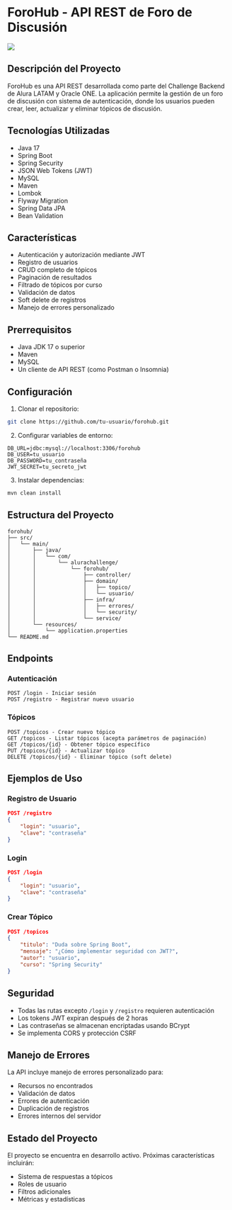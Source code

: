 # ForoHub - API REST de Foro de Discusión

<img src="https://img.shields.io/badge/STATUS-EN%20DESARROLLO-green">

## Descripción del Proyecto
ForoHub es una API REST desarrollada como parte del Challenge Backend de Alura LATAM y Oracle ONE. La aplicación permite la gestión de un foro de discusión con sistema de autenticación, donde los usuarios pueden crear, leer, actualizar y eliminar tópicos de discusión.

## Tecnologías Utilizadas
- Java 17
- Spring Boot
- Spring Security
- JSON Web Tokens (JWT)
- MySQL
- Maven
- Lombok
- Flyway Migration
- Spring Data JPA
- Bean Validation

## Características
- Autenticación y autorización mediante JWT
- Registro de usuarios
- CRUD completo de tópicos
- Paginación de resultados
- Filtrado de tópicos por curso
- Validación de datos
- Soft delete de registros
- Manejo de errores personalizado

## Prerrequisitos
- Java JDK 17 o superior
- Maven
- MySQL
- Un cliente de API REST (como Postman o Insomnia)

## Configuración
1. Clonar el repositorio:
```bash
git clone https://github.com/tu-usuario/forohub.git
```

2. Configurar variables de entorno:
```properties
DB_URL=jdbc:mysql://localhost:3306/forohub
DB_USER=tu_usuario
DB_PASSWORD=tu_contraseña
JWT_SECRET=tu_secreto_jwt
```

3. Instalar dependencias:
```bash
mvn clean install
```

## Estructura del Proyecto
```
forohub/
├── src/
│   └── main/
│       ├── java/
│       │   └── com/
│       │       └── alurachallenge/
│       │           └── forohub/
│       │               ├── controller/
│       │               ├── domain/
│       │               │   ├── topico/
│       │               │   └── usuario/
│       │               ├── infra/
│       │               │   ├── errores/
│       │               │   └── security/
│       │               └── service/
│       └── resources/
│           └── application.properties
└── README.md
```

## Endpoints

### Autenticación
```
POST /login - Iniciar sesión
POST /registro - Registrar nuevo usuario
```

### Tópicos
```
POST /topicos - Crear nuevo tópico
GET /topicos - Listar tópicos (acepta parámetros de paginación)
GET /topicos/{id} - Obtener tópico específico
PUT /topicos/{id} - Actualizar tópico
DELETE /topicos/{id} - Eliminar tópico (soft delete)
```

## Ejemplos de Uso

### Registro de Usuario
```json
POST /registro
{
    "login": "usuario",
    "clave": "contraseña"
}
```

### Login
```json
POST /login
{
    "login": "usuario",
    "clave": "contraseña"
}
```

### Crear Tópico
```json
POST /topicos
{
    "titulo": "Duda sobre Spring Boot",
    "mensaje": "¿Cómo implementar seguridad con JWT?",
    "autor": "usuario",
    "curso": "Spring Security"
}
```

## Seguridad
- Todas las rutas excepto `/login` y `/registro` requieren autenticación
- Los tokens JWT expiran después de 2 horas
- Las contraseñas se almacenan encriptadas usando BCrypt
- Se implementa CORS y protección CSRF

## Manejo de Errores
La API incluye manejo de errores personalizado para:
- Recursos no encontrados
- Validación de datos
- Errores de autenticación
- Duplicación de registros
- Errores internos del servidor

## Estado del Proyecto
El proyecto se encuentra en desarrollo activo. Próximas características incluirán:
- Sistema de respuestas a tópicos
- Roles de usuario
- Filtros adicionales
- Métricas y estadísticas
